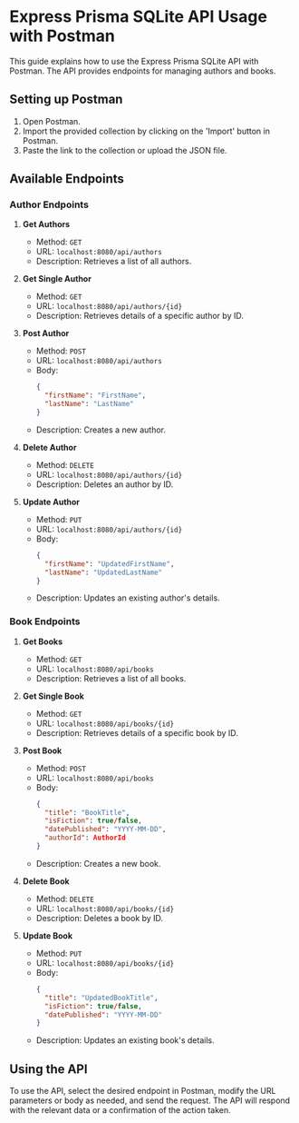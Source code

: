 # Express Prisma SQLite API Usage with Postman

This guide explains how to use the Express Prisma SQLite API with Postman. The API provides endpoints for managing authors and books.

## Setting up Postman

1. Open Postman.
2. Import the provided collection by clicking on the 'Import' button in Postman.
3. Paste the link to the collection or upload the JSON file.

## Available Endpoints

### Author Endpoints

1. **Get Authors**
   - Method: `GET`
   - URL: `localhost:8080/api/authors`
   - Description: Retrieves a list of all authors.

2. **Get Single Author**
   - Method: `GET`
   - URL: `localhost:8080/api/authors/{id}`
   - Description: Retrieves details of a specific author by ID.

3. **Post Author**
   - Method: `POST`
   - URL: `localhost:8080/api/authors`
   - Body: 
     ```json
     {
       "firstName": "FirstName",
       "lastName": "LastName"
     }
     ```
   - Description: Creates a new author.

4. **Delete Author**
   - Method: `DELETE`
   - URL: `localhost:8080/api/authors/{id}`
   - Description: Deletes an author by ID.

5. **Update Author**
   - Method: `PUT`
   - URL: `localhost:8080/api/authors/{id}`
   - Body: 
     ```json
     {
       "firstName": "UpdatedFirstName",
       "lastName": "UpdatedLastName"
     }
     ```
   - Description: Updates an existing author's details.

### Book Endpoints

1. **Get Books**
   - Method: `GET`
   - URL: `localhost:8080/api/books`
   - Description: Retrieves a list of all books.

2. **Get Single Book**
   - Method: `GET`
   - URL: `localhost:8080/api/books/{id}`
   - Description: Retrieves details of a specific book by ID.

3. **Post Book**
   - Method: `POST`
   - URL: `localhost:8080/api/books`
   - Body:
     ```json
     {
       "title": "BookTitle",
       "isFiction": true/false,
       "datePublished": "YYYY-MM-DD",
       "authorId": AuthorId
     }
     ```
   - Description: Creates a new book.

4. **Delete Book**
   - Method: `DELETE`
   - URL: `localhost:8080/api/books/{id}`
   - Description: Deletes a book by ID.

5. **Update Book**
   - Method: `PUT`
   - URL: `localhost:8080/api/books/{id}`
   - Body:
     ```json
     {
       "title": "UpdatedBookTitle",
       "isFiction": true/false,
       "datePublished": "YYYY-MM-DD"
     }
     ```
   - Description: Updates an existing book's details.

## Using the API

To use the API, select the desired endpoint in Postman, modify the URL parameters or body as needed, and send the request. The API will respond with the relevant data or a confirmation of the action taken.

